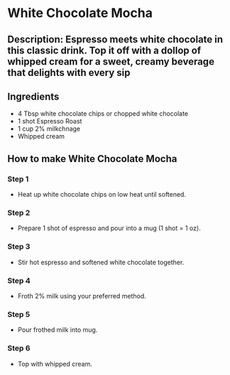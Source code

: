 # White Chocolate Mocha​

## Description: Espresso meets white chocolate in this classic drink. Top it off with a dollop of whipped cream for a sweet, creamy beverage that delights with every sip

## Ingredients

- 4 Tbsp white chocolate chips or chopped white chocolate
- 1 shot Espresso Roast
- 1 cup 2% milkchnage
- Whipped cream

## How to make White Chocolate Mocha​

### Step 1

- Heat up white chocolate chips on low heat until softened.

### Step 2

- Prepare 1 shot of espresso and pour into a mug (1 shot = 1 oz).

### Step 3

- Stir hot espresso and softened white chocolate together.

### Step 4

- Froth 2% milk using your preferred method.

### Step 5

- Pour frothed milk into mug.

### Step 6

- Top with whipped cream.
